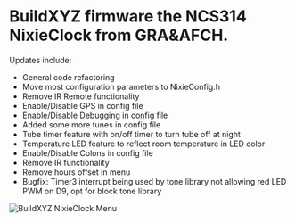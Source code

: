 # BuildXYZ firmware the NCS314 NixieClock from GRA&AFCH.

Updates include:
- General code refactoring
- Move most configuration parameters to NixieConfig.h
- Remove IR Remote functionality
- Enable/Disable GPS in config file
- Enable/Disable Debugging in config file
- Added some more tunes in config file
- Tube timer feature with on/off timer to turn tube off at night
- Temperature LED feature to reflect room temperature in LED color
- Enable/Disable Colons in config file
- Remove IR functionality
- Remove hours offset in menu
- Bugfix: Timer3 interrupt being used by tone library not allowing red LED PWM on D9, opt for block tone library 

![BuildXYZ NixieClock Menu](https://www.buildxyz.xyz/wp-content/uploads/NixieClockModeFlow.jpg)
